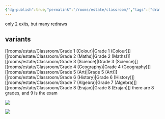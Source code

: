 ```yaml
---
{"dg-publish":true,"permalink":"/rooms/estate/classroom/","tags":["drafting"]}
---
```


only 2 exits, but many redraws
## variants
[[rooms/estate/Classroom/Grade 1 (Colour)\|Grade 1 (Colour)]]
[[rooms/estate/Classroom/Grade 2 (Maths)\|Grade 2 (Maths)]]
[[rooms/estate/Classroom/Grade 3 (Science)\|Grade 3 (Science)]]
[[rooms/estate/Classroom/Grade 4 (Geography)\|Grade 4 (Geography)]]
[[rooms/estate/Classroom/Grade 5 (Art)\|Grade 5 (Art)]]
[[rooms/estate/Classroom/Grade 6 (History)\|Grade 6 (History)]]
[[rooms/estate/Classroom/Grade 7 (Algebra)\|Grade 7 (Algebra)]]
[[rooms/estate/Classroom/Grade 8 (Erajan)\|Grade 8 (Erajan)]]
there are 8 grades, and 9 is the exam

![](https://i.imgur.com/wZz93yg.jpeg)

![](https://i.imgur.com/paB3cFm.jpeg)